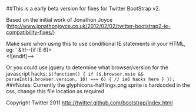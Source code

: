 ##This is a early beta version for fixes for Twitter BootStrap v2.

Based on the initial work of Jonathon Joyce (http://www.jonathonjoyce.co.uk/2012/02/02/twitter-bootstrap2-ie-compatibility-fixes/)

Make sure when using this to use conditional IE statements in your HTML, eg:
'
&lt!--[if IE 6]&gt;    
	<link href="ie6.min.css" rel="stylesheet">
	<script src="ie6.min.js"></script>
&lt;![endif]--&gt;
`

Or you could use jquery to determine what browser/version for the javascript hacks:
`
$(function() {
	if ($.browser.msie && parseInt($.browser.version, 10) === 6) {
		// ie6 hacks here
	}
});
`
###Notes: Currently the glyphicons-halflings.png sprite is hardcoded in the css, change this file location as required

Copyright Twitter 2011
http://twitter.github.com/bootstrap/index.html
